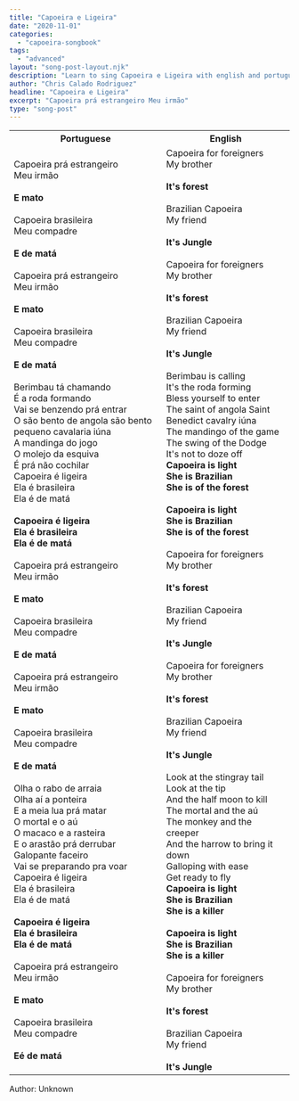 ```yaml
---
title: "Capoeira e Ligeira"
date: "2020-11-01"
categories:
  - "capoeira-songbook"
tags:
  - "advanced"
layout: "song-post-layout.njk"
description: "Learn to sing Capoeira e Ligeira with english and portuguese translations along with a video to help you learn."
author: "Chris Calado Rodriguez"
headline: "Capoeira e Ligeira"
excerpt: "Capoeira prá estrangeiro Meu irmão"
type: "song-post"
---
```


<table class="capoeira-table">
    <tr class="header-row">
        <th>Portuguese</th>
        <th>English</th>
    </tr>
    <tr>
        <td>Capoeira prá estrangeiro<br>Meu irmão<br><br><strong>E mato</strong><br><br>Capoeira brasileira<br>Meu compadre<br><br><strong>E de matá</strong><br><br>Capoeira prá estrangeiro<br>Meu irmão<br><br><strong>E mato</strong><br><br>Capoeira brasileira<br>Meu compadre<br><br><strong>E de matá</strong><br><br>Berimbau tá chamando<br>É a roda formando<br>Vai se benzendo prá entrar<br>O são bento de angola são bento pequeno cavalaria iúna<br>A mandinga do jogo<br>O molejo da esquiva<br>É prá não cochilar<br>Capoeira é ligeira<br>Ela é brasileira<br>Ela é de matá<br><br><strong>Capoeira é ligeira<br>Ela é brasileira<br>Ela é de matá</strong><br><br>Capoeira prá estrangeiro<br>Meu irmão<br><br><strong>E mato</strong><br><br>Capoeira brasileira<br>Meu compadre<br><br><strong>E de matá</strong><br><br>Capoeira prá estrangeiro<br>Meu irmão<br><br><strong>E mato</strong><br><br>Capoeira brasileira<br>Meu compadre<br><br><strong>E de matá</strong><br><br>Olha o rabo de arraia<br>Olha aí a ponteira<br>E a meia lua prá matar<br>O mortal e o aú<br>O macaco e a rasteira<br>E o arastão prá derrubar<br>Galopante faceiro<br>Vai se preparando pra voar<br>Capoeira é ligeira<br>Ela é brasileira<br>Ela é de matá<br><br><strong>Capoeira é ligeira<br>Ela é brasileira<br>Ela é de matá</strong><br><br>Capoeira prá estrangeiro<br>Meu irmão<br><br><strong>E mato</strong><br><br>Capoeira brasileira<br>Meu compadre<br><br><strong>Eé de matá</strong></td>
        <td>Capoeira for foreigners<br>My brother<br><br><strong>It's forest</strong><br><br>Brazilian Capoeira<br>My friend<br><br><strong>It's Jungle</strong><br><br>Capoeira for foreigners<br>My brother<br><br><strong>It's forest</strong><br><br>Brazilian Capoeira<br>My friend<br><br><strong>It's Jungle</strong><br><br>Berimbau is calling<br>It's the roda forming<br>Bless yourself to enter<br>The saint of angola Saint Benedict cavalry iúna<br>The mandingo of the game<br>The swing of the Dodge<br>It's not to doze off<br><strong>Capoeira is light<br>She is Brazilian<br>She is of the forest</strong><br><br><strong>Capoeira is light<br>She is Brazilian<br>She is of the forest</strong><br><br>Capoeira for foreigners<br>My brother<br><br><strong>It's forest</strong><br><br>Brazilian Capoeira<br>My friend<br><br><strong>It's Jungle</strong><br><br>Capoeira for foreigners<br>My brother<br><br><strong>It's forest</strong><br><br>Brazilian Capoeira<br>My friend<br><br><strong>It's Jungle</strong><br><br>Look at the stingray tail<br>Look at the tip<br>And the half moon to kill<br>The mortal and the aú<br>The monkey and the creeper<br>And the harrow to bring it down<br>Galloping with ease<br>Get ready to fly<br><strong>Capoeira is light<br>She is Brazilian<br>She is a killer</strong><br><br><strong>Capoeira is light<br>She is Brazilian<br>She is a killer</strong><br><br>Capoeira for foreigners<br>My brother<br><br><strong>It's forest</strong><br><br>Brazilian Capoeira<br>My friend<br><br><strong>It's Jungle</strong></td>
    </tr>
</table>
<figcaption>
Author: Unknown
</figcaption>